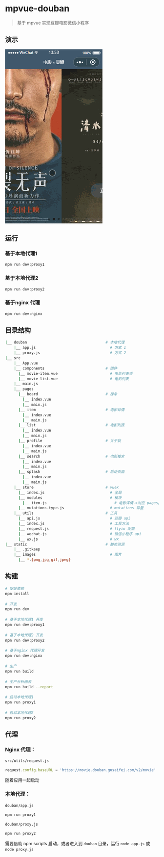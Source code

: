 # mpvue-douban

> 基于 mpvue 实现豆瓣电影微信小程序

## 演示

![mpvue-douban](mpvue-douban.gif)

## 运行

### 基于本地代理1

```bash
npm run dev:proxy1
```

### 基于本地代理2

```bash
npm run dev:proxy2
```

### 基于nginx 代理

```bash
npm run dev:nginx
```

## 目录结构

```bash
|__ douban                                    # 本地代理
    |__ app.js                                  # 方式 1
    |__ proxy.js                                # 方式 2
|__ src
    |__ App.vue
    |__ components                            # 组件
      |__ movie-item.vue                        # 电影列表项
      |__ movie-list.vue                        # 电影列表
    |__ main.js
    |__ pages
      |__ board                               # 榜单
        |__ index.vue
        |__ main.js
      |__ item                                # 电影详情
        |__ index.vue
        |__ main.js
      |__ list                                # 电影列表
        |__ index.vue
        |__ main.js
      |__ profile                             # 关于我
        |__ index.vue
        |__ main.js
      |__ search                              # 电影搜索
        |__ index.vue
        |__ main.js
      |__ splash                              # 启动页面
        |__ index.vue
        |__ main.js
    |__ store                                 # vuex
      |__ index.js                              # 全局
      |__ modules                               # 模块
        |__ item.js                               # 电影详情->对应 pages/item
      |__ mutations-type.js                     # mutations 常量
    |__ utils                                 # 工具
      |__ api.js                                # 豆瓣 api
      |__ index.js                              # 工具方法
      |__ request.js                            # flyio 配置
      |__ wechat.js                             # 微信小程序 api
      |__ wx.js                                 # wx
|__ static                                    # 静态资源
    |__ .gitkeep
    |__ images                                  # 图片
      |__ *.{png,jpg,gif,jpeg}
```

## 构建

``` bash
# 安装依赖
npm install

# 开发
npm run dev

# 基于本地代理1 开发
npm run dev:proxy1

# 基于本地代理2 开发
npm run dev:proxy2

# 基于nginx 代理开发
npm run dev:nginx

# 生产
npm run build

# 生产分析图表
npm run build --report

# 启动本地代理1
npm run proxy1

# 启动本地代理2
npm run proxy2
```

## 代理

### Nginx 代理：

`src/utils/request.js`

```javascript
request.config.baseURL = 'https://movie.douban.gusaifei.com/v2/movie'
```

随着应用一起启动

### 本地代理：

`douban/app.js`

```bash
npm run proxy1
```

`douban/proxy.js`

```bash
npm run proxy2
```

需要借助 npm scripts 启动，或者进入到 `douban` 目录，运行 `node app.js` 或 `node proxy.js`
